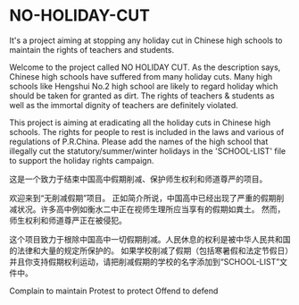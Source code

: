 # NO-HOLIDAY-CUT
It's a project aiming at stopping any holiday cut in Chinese high schools to maintain the rights of teachers and students.

Welcome to the project called NO HOLIDAY CUT.
As the description says, Chinese high schools have suffered from many holiday cuts. Many high schools like Hengshui No.2 high school are likely to regard holiday which should be taken for granted as dirt.
The rights of teachers & students as well as the immortal dignity of teachers are definitely violated.

This project is aiming at eradicating all the holiday cuts in Chinese high schools. The rights for people to rest is included in the laws and various of regulations of P.R.China.
Please add the names of the high school that illegally cut the statutory/summer/winter holidays in the 'SCHOOL-LIST' file to support the holiday rights campaign.

这是一个致力于结束中国高中假期削减、保护师生权利和师道尊严的项目。

欢迎来到“无削减假期”项目。
正如简介所说，中国高中已经出现了严重的假期削减状况。许多高中例如衡水二中正在视师生理所应当享有的假期如粪土。
然而，师生权利和师道尊严正在被侵犯。

这个项目致力于根除中国高中一切假期削减。人民休息的权利是被中华人民共和国的法律和大量的规定所保护的。
如果学校削减了假期（包括寒暑假和法定节假日）并且你支持假期权利运动，请把削减假期的学校的名字添加到“SCHOOL-LIST”文件中。




Complain to maintain
Protest to protect
Offend to defend

